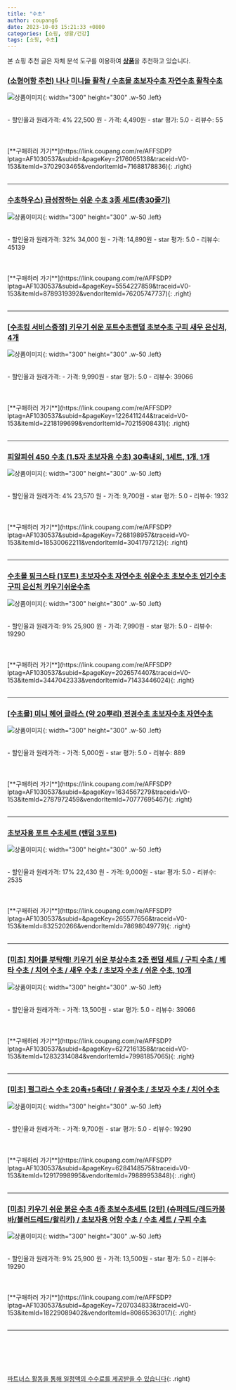 ```yaml
---
title: "수초"
author: coupang6
date: 2023-10-03 15:21:33 +0800
categories: [쇼핑, 생활/건강]
tags: [쇼핑, 수초]
---
```


본 쇼핑 추천 글은 자체 분석 도구를 이용하여 [**상품**](https://link.coupang.com/a/bao1ui)을 추천하고 있습니다.

### [(소형어항 추천) 나나 미니돌 활착 / 수초몰 초보자수초 자연수초 활착수초](https://link.coupang.com/re/AFFSDP?lptag=AF1030537&subid=&pageKey=2176065138&traceid=V0-153&itemId=3702903465&vendorItemId=71688178836)

![상품이미지](https://thumbnail10.coupangcdn.com/thumbnails/remote/230x230ex/image/vendor_inventory/2b1f/3b7b3dde5767e65329bb3f9ed360e1eae96de02380867b60d517a4d145a0.jpg){: width="300" height="300" .w-50 .left}


<br>
- 할인율과 원래가격: 4%  22,500   원
- 가격: 4,490원
- star 평가: 5.0
- 리뷰수: 55
<br>
<br>
<br>
<br>
[**구매하러 가기**](https://link.coupang.com/re/AFFSDP?lptag=AF1030537&subid=&pageKey=2176065138&traceid=V0-153&itemId=3702903465&vendorItemId=71688178836){: .right}
<br>
<br>

---

### [수초하우스) 급성장하는 쉬운 수초 3종 세트(총30줄기)](https://link.coupang.com/re/AFFSDP?lptag=AF1030537&subid=&pageKey=5554227859&traceid=V0-153&itemId=8789319392&vendorItemId=76205747737)

![상품이미지](https://thumbnail9.coupangcdn.com/thumbnails/remote/230x230ex/image/vendor_inventory/971f/9f8112a6e80b8cb4ac3c10c0b97456814624bf933171e8bf5c6c95e59ea0.jpg){: width="300" height="300" .w-50 .left}


<br>
- 할인율과 원래가격: 32%  34,000   원
- 가격: 14,890원
- star 평가: 5.0
- 리뷰수: 45139
<br>
<br>
<br>
<br>
[**구매하러 가기**](https://link.coupang.com/re/AFFSDP?lptag=AF1030537&subid=&pageKey=5554227859&traceid=V0-153&itemId=8789319392&vendorItemId=76205747737){: .right}
<br>
<br>

---

### [[수초킹 서비스증정] 키우기 쉬운 포트수초랜덤 초보수초 구피 새우 은신처, 4개](https://link.coupang.com/re/AFFSDP?lptag=AF1030537&subid=&pageKey=1226411244&traceid=V0-153&itemId=2218199699&vendorItemId=70215908431)

![상품이미지](https://thumbnail7.coupangcdn.com/thumbnails/remote/230x230ex/image/vendor_inventory/9f1e/1f2d618b4f81a24016b4f5df1a36bf9d8d471e4ce173745ecb531d9ff627.jpg){: width="300" height="300" .w-50 .left}


<br>
- 할인율과 원래가격: 
- 가격: 9,990원
- star 평가: 5.0
- 리뷰수: 39066
<br>
<br>
<br>
<br>
[**구매하러 가기**](https://link.coupang.com/re/AFFSDP?lptag=AF1030537&subid=&pageKey=1226411244&traceid=V0-153&itemId=2218199699&vendorItemId=70215908431){: .right}
<br>
<br>

---

### [피알피쉬 450 수초 (1.5자 초보자용 수초) 30촉내외, 1세트, 1개, 1개](https://link.coupang.com/re/AFFSDP?lptag=AF1030537&subid=&pageKey=7268198957&traceid=V0-153&itemId=18530062211&vendorItemId=3041797212)

![상품이미지](https://thumbnail9.coupangcdn.com/thumbnails/remote/230x230ex/image/vendor_inventory/424a/9a41143ffabb539f0b21d3bcb7998fa7112ed92fdf1267372684ed7e6f43.jpg){: width="300" height="300" .w-50 .left}


<br>
- 할인율과 원래가격: 4%  23,570   원
- 가격: 9,700원
- star 평가: 5.0
- 리뷰수: 1932
<br>
<br>
<br>
<br>
[**구매하러 가기**](https://link.coupang.com/re/AFFSDP?lptag=AF1030537&subid=&pageKey=7268198957&traceid=V0-153&itemId=18530062211&vendorItemId=3041797212){: .right}
<br>
<br>

---

### [수초몰 핑크스타 (1포트) 초보자수초 자연수초 쉬운수초 초보수초 인기수초 구피 은신처 키우기쉬운수초](https://link.coupang.com/re/AFFSDP?lptag=AF1030537&subid=&pageKey=2026574407&traceid=V0-153&itemId=3447042333&vendorItemId=71433446024)

![상품이미지](https://thumbnail6.coupangcdn.com/thumbnails/remote/230x230ex/image/vendor_inventory/42d1/449bc500ccc6b0ff2dc621dbafe4409f1616c1b7b51e65cd40217de16a42.jpg){: width="300" height="300" .w-50 .left}


<br>
- 할인율과 원래가격: 9%  25,900   원
- 가격: 7,990원
- star 평가: 5.0
- 리뷰수: 19290
<br>
<br>
<br>
<br>
[**구매하러 가기**](https://link.coupang.com/re/AFFSDP?lptag=AF1030537&subid=&pageKey=2026574407&traceid=V0-153&itemId=3447042333&vendorItemId=71433446024){: .right}
<br>
<br>

---

### [[수초몰] 미니 헤어 글라스 (약 20뿌리) 전경수초 초보자수초 자연수초](https://link.coupang.com/re/AFFSDP?lptag=AF1030537&subid=&pageKey=1634567279&traceid=V0-153&itemId=2787972459&vendorItemId=70777695467)

![상품이미지](https://thumbnail10.coupangcdn.com/thumbnails/remote/230x230ex/image/vendor_inventory/65f3/7867dd7f7a17b9f51b9940e573f306a1b3962d8cb45a1f9a8a270479e55b.png){: width="300" height="300" .w-50 .left}


<br>
- 할인율과 원래가격: 
- 가격: 5,000원
- star 평가: 5.0
- 리뷰수: 889
<br>
<br>
<br>
<br>
[**구매하러 가기**](https://link.coupang.com/re/AFFSDP?lptag=AF1030537&subid=&pageKey=1634567279&traceid=V0-153&itemId=2787972459&vendorItemId=70777695467){: .right}
<br>
<br>

---

### [초보자용 포트 수초세트 (랜덤 3포트)](https://link.coupang.com/re/AFFSDP?lptag=AF1030537&subid=&pageKey=265577656&traceid=V0-153&itemId=832520266&vendorItemId=78698049779)

![상품이미지](https://thumbnail9.coupangcdn.com/thumbnails/remote/230x230ex/image/vendor_inventory/96fc/426aebdc26e1ef62d1da1d07b47a0b8b279b67e22a21b9e5468335597577.jpeg){: width="300" height="300" .w-50 .left}


<br>
- 할인율과 원래가격: 17%  22,430   원
- 가격: 9,000원
- star 평가: 5.0
- 리뷰수: 2535
<br>
<br>
<br>
<br>
[**구매하러 가기**](https://link.coupang.com/re/AFFSDP?lptag=AF1030537&subid=&pageKey=265577656&traceid=V0-153&itemId=832520266&vendorItemId=78698049779){: .right}
<br>
<br>

---

### [[미초] 치어를 부탁해! 키우기 쉬운 부상수초 2종 랜덤 세트 / 구피 수초 / 베타 수초 / 치어 수초 / 새우 수초 / 초보자 수초 / 쉬운 수초, 10개](https://link.coupang.com/re/AFFSDP?lptag=AF1030537&subid=&pageKey=6272161358&traceid=V0-153&itemId=12832314084&vendorItemId=79981857065)

![상품이미지](https://thumbnail7.coupangcdn.com/thumbnails/remote/230x230ex/image/vendor_inventory/02a3/8d8dac90b5db445c3816119af4e6e8c4ff0c3476eb77a0d523cb3e1975bf.jpg){: width="300" height="300" .w-50 .left}


<br>
- 할인율과 원래가격: 
- 가격: 13,500원
- star 평가: 5.0
- 리뷰수: 39066
<br>
<br>
<br>
<br>
[**구매하러 가기**](https://link.coupang.com/re/AFFSDP?lptag=AF1030537&subid=&pageKey=6272161358&traceid=V0-153&itemId=12832314084&vendorItemId=79981857065){: .right}
<br>
<br>

---

### [[미초] 펄그라스 수초 20촉+5촉더! / 유경수초 / 초보자 수초 / 치어 수초](https://link.coupang.com/re/AFFSDP?lptag=AF1030537&subid=&pageKey=6284148575&traceid=V0-153&itemId=12917998995&vendorItemId=79889953848)

![상품이미지](https://thumbnail8.coupangcdn.com/thumbnails/remote/230x230ex/image/vendor_inventory/5536/3a7d73b48ab869cff1ce768a9b46de6e3f608390ceb2d8ebc7f6df9e9b1b.jpg){: width="300" height="300" .w-50 .left}


<br>
- 할인율과 원래가격: 
- 가격: 9,700원
- star 평가: 5.0
- 리뷰수: 19290
<br>
<br>
<br>
<br>
[**구매하러 가기**](https://link.coupang.com/re/AFFSDP?lptag=AF1030537&subid=&pageKey=6284148575&traceid=V0-153&itemId=12917998995&vendorItemId=79889953848){: .right}
<br>
<br>

---

### [[미초] 키우기 쉬운 붉은 수초 4종 초보수초세트 [2탄] (슈퍼레드/레드카붐바/블러드레드/왈리키) / 초보자용 어항 수초 / 수초 세트 / 구피 수초](https://link.coupang.com/re/AFFSDP?lptag=AF1030537&subid=&pageKey=7207034833&traceid=V0-153&itemId=18229089402&vendorItemId=80865363017)

![상품이미지](https://thumbnail9.coupangcdn.com/thumbnails/remote/230x230ex/image/vendor_inventory/10bb/09ae6f9800ec000c6c2fabffebe0421d720c5fa051ce00cd0cbb814c9cbd.jpg){: width="300" height="300" .w-50 .left}


<br>
- 할인율과 원래가격: 9%  25,900   원
- 가격: 13,500원
- star 평가: 5.0
- 리뷰수: 19290
<br>
<br>
<br>
<br>
[**구매하러 가기**](https://link.coupang.com/re/AFFSDP?lptag=AF1030537&subid=&pageKey=7207034833&traceid=V0-153&itemId=18229089402&vendorItemId=80865363017){: .right}
<br>
<br>

---
<br><br><br><br><br> [파트너스 활동을 통해 일정액의 수수료를 제공받을 수 있습니다](https://link.coupang.com/a/bao1ui){: .right}